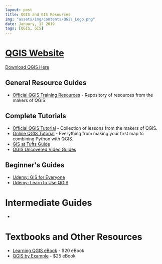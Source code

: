 ```yaml
---
layout: post
title: QGIS and GIS Resources
img: "assets/img/contents/QGis_Logo.png"
date: January, 17 2019
tags: [QGIS, GIS]
---
```


# [QGIS Website](https://qgis.org/en/site/index.html)

[Download QGIS Here](https://qgis.org/en/site/forusers/download.html)

## General Resource Guides
* [Official QGIS Training Resources](https://www.qgis.org/en/site/forusers/trainingmaterial/index.html#english) - Repository of resources from the makers of QGIS.

## Complete Tutorials
* [Official QGIS Tutorial](https://docs.qgis.org/2.18/en/docs/training_manual/index.html) - Collection of lessons from the makers of QGIS.
* [Online QGIS Tutorial](https://www.qgistutorials.com/en/) - Everything from making your first map to combining Python with QGIS.
* [GIS at Tufts Guide](https://sites.tufts.edu/gis/quantum-gis-qgis-tutorials-tip-sheets/)
* [QGIS Uncovered Video Guides](https://www.youtube.com/channel/UCrBM8Ka8HhDAYvQY1VX2P0w/videos)

## Beginner's Guides
* [Udemy: GIS for Everyone](https://www.udemy.com/gis-for-everyone/)
* [Udemy: Learn to Use QGIS](https://www.udemy.com/draft/149366/)

# Intermediate Guides
* []()


# Textbooks and Other Resources
* [Learning QGIS eBook](https://www.packtpub.com/big-data-and-business-intelligence/learning-qgis-third-edition) - $20 eBook
* [QGIS by Example](https://www.packtpub.com/application-development/qgis-example) - $25 eBook
